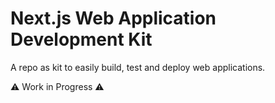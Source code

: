 # Next.js Web Application Development Kit
A repo as kit to easily build, test and deploy web applications.

⚠️ Work in Progress ⚠️
